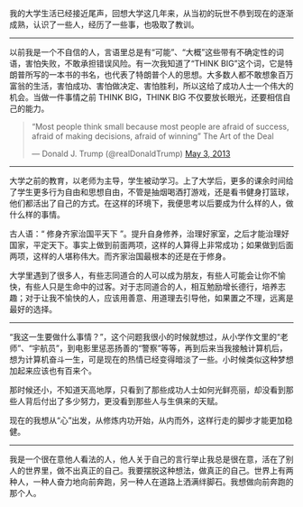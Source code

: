 我的大学生活已经接近尾声，回想大学这几年来，从当初的玩世不恭到现在的逐渐成熟，认识了一些人，经历了一些事，也吸取了教训。

---

以前我是一个不自信的人，言语里总是有“可能”、“大概”这些带有不确定性的词语，害怕失败，不敢承担错误风险。有一次我知道了“THINK BIG”这个词，它是特朗普所写的一本书的书名，也代表了特朗普个人的思想。大多数人都不敢想象百万富翁的生活，害怕成功、害怕做决定、害怕胜利，所以这给了成功人士一个伟大的机会。当做一件事情之前 THINK BIG，THINK BIG 不仅要放长眼光，还要相信自己的能力。

 <blockquote class="twitter-tweet"><p lang="en" dir="ltr">“Most people think small because most people are afraid of success, afraid of making decisions, afraid of winning” The Art of the Deal</p>&mdash; Donald J. Trump (@realDonaldTrump) <a href="https://twitter.com/realDonaldTrump/status/330354024039735296?ref_src=twsrc%5Etfw">May 3, 2013</a></blockquote> <script async src="https://platform.twitter.com/widgets.js" charset="utf-8"></script> 

---

大学之前的教育，以老师为主导，学生被动学习。上了大学后，更多的课余时间给了学生更多行为自由和思想自由，不管是抽烟喝酒打游戏，还是看书健身打篮球，他们都活出了自己的方式。在这样的环境下，我便思考以后要成为什么样的人，做什么样的事情。

古人语：“ 修身齐家治国平天下 ”。提升自身修养，治理好家室，之后才能治理好国家，平定天下。事实上做到前面两项，这样的人算得上非常成功；如果做到后面两项，这样的人堪称伟大。而齐家治国最根本的还是在于修身。

大学里遇到了很多人，有些志同道合的人可以成为朋友，有些人可能会让你不愉快，有些人只是生命中的过客。对于志同道合的人，相互勉励增长德行，培养志趣；对于让我不愉快的人，应该用善意、用道理去引导他，如果置之不理，远离是最好的选择。

---

“我这一生要做什么事情？”，这个问题我很小的时候就想过，从小学作文里的“老师”、“宇航员”，到电影里惩恶扬善的“警察”等等，再到后来当我接触计算机后，想为计算机奋斗一生，可是现在的热情已经变得暗淡了一些。小时候类似这种梦想加起来应该也有百来个。

那时候还小，不知道天高地厚，只看到了那些成功人士如何光鲜亮丽，却没看到那些人背后付出了多少努力，更没看到那些人与生俱来的天赋。

现在的我想从“心”出发，从修炼内功开始，从内而外，这样行走的脚步才能更加稳健。

---

我是一个很在意他人看法的人，他人关于自己的言行举止我总是很在意，活在了别人的世界里，做不出真正的自己。我要摆脱这种想法，做真正的自己。世界上有两种人，一种人奋力地向前奔跑，另一种人在道路上洒满绊脚石。我想做向前奔跑的那个人。
